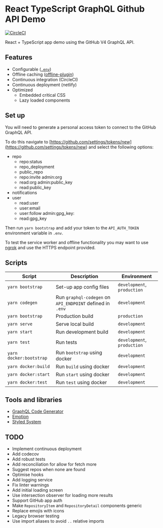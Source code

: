 # React TypeScript GraphQL Github API Demo

[![CircleCI](https://circleci.com/gh/nerdyman/react-typescript-graphql-github-api-demo.svg?style=svg)](https://circleci.com/gh/nerdyman/react-typescript-graphql-github-api-demo)

React + TypeScript app demo using the GitHub V4 GraphQL API.

## Features

- Configurable ([`.env`](./.env.example))
- Offline caching ([offline-plugin](<https://github.com/NekR/offline-plugin>))
- Continuous integration (CircleCI)
- Continuous deployment (netlify)
- Optimized
  - Embedded critical CSS
  - Lazy loaded components

## Set up

You will need to generate a personal access token to connect to the GitHub GraphQL API.

To do this navigate to [https://github.com/settings/tokens/new](<https://github.com/settings/tokens/new>) and select the following options:

- repo
  - repo:status
  - repo_deployment
  - public_repo
  - repo:invite
admin:org
  - read:org
admin:public_key
  - read:public_key
- notifications
- user
  - read:user
  - user:email
  - user:follow
admin:gpg_key:
  - read:gpg_key

Then run `yarn bootstrap` and add your token to the `API_AUTH_TOKEN` environment
variable in `.env`.

To test the service worker and offline functionality you may want to use [ngrok](<https://ngrok.com/>) and use the HTTPS endpoint provided.

## Scripts

| Script               | Description                | Environment  |
|----------------------|----------------------------|-----------------------------|
| `yarn bootstrap`     | Set-up app config files    | `development`, `production` |
| `yarn codegen`       | Run `graphql-codegen` on `API_ENDPOINT` defined in `.env` | `development` |
| `yarn bootstrap`     | Production build    | `production` |
| `yarn serve`         | Serve local build    | `development` |
| `yarn start`         | Run development build    | `development` |
| `yarn test`          | Run tests    | `development`, `production` |
| `yarn docker:bootstrap` | Run `bootstrap` using docker | `development` |
| `yarn docker:build` | Run `build` using docker | `development` |
| `yarn docker:start` | Run `start` using docker | `development` |
| `yarn docker:test` | Run `test` using docker | `development` |

## Tools and libraries

- [GraphQL Code Generator](<https://github.com/dotansimha/graphql-code-generator>)
- [Emotion](<https://github.com/emotion-js/emotion>)
- [Styled System](<https://github.com/styled-system/styled-system>)

## TODO

- Implement continuous deployment
- Add codecov
- Add robust tests
- Add reconciliation for allow for fetch more
- Suggest repos when none are found
- Optimise hooks
- Add logging service
- Fix linter warnings
- Add initial loading screen
- Use intersection observer for loading more results
- Support GitHub app auth
- Make `RepositoryItem` and `RepositoryDetail` components generic
- Replace emojis with icons
- Legacy browser testing
- Use import aliases to avoid `..` relative imports
